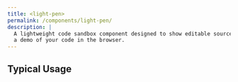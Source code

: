 ```yaml
---
title: <light-pen>
permalink: /components/light-pen/
description: |
  A lightweight code sandbox component designed to show editable source code side by side with
  a demo of your code in the browser.
---
```


## Typical Usage

<light-pen style="padding: 8px; height: 100%;" resize-position="30" open-languages="js,html,css">
  <script type="text/plain" slot="html">
    <light-pen>
      <script type="text/plain" slot="html">
        <div>
          This is kind of wild huh? We have a <code>&lt;light-pen&gt;</code>
          component running inside of a <code>&lt;light-pen&gt;</code> component!!
        </div>
      &lt;/script>

      <script type="text/plain" slot="css">
        code {
          padding: 2px 6px;
          display: inline-block;
          font-size: 0.9em;
          background-color: rgba(0,0,0,0.05);
          border-radius: 4px;
        }
      &lt;/script>
    </light-pen>
  </script>

  <script type="text/plain" slot="css">
    html, body {
      height: 100%;
      min-height: 100%;
      width: 100%;
      margin: 0;
    }

    light-pen {
      height: 100%;
    }
  </script>

  <script type="text/plain" slot="js">
    import LightPen from "./exports/light-pen.js";

    LightPen.define()
  </script>
</light-pen>
